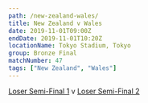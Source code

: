 ```yaml
---
path: /new-zealand-wales/
title: New Zealand v Wales
date: 2019-11-01T09:00Z
endDate: 2019-11-01T10:20Z
locationName: Tokyo Stadium, Tokyo
group: Bronze Final
matchNumber: 47
tags: ["New Zealand", "Wales"]
---
```

[Loser Semi-Final 1](/semi-final-1/) v [Loser Semi-Final 2](/semi-final-2/)
